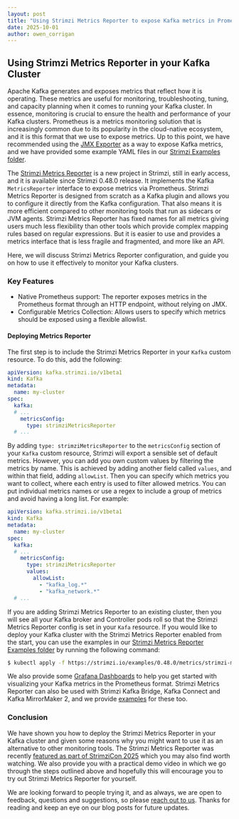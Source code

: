 ```yaml
---
layout: post
title: "Using Strimzi Metrics Reporter to expose Kafka metrics in Prometheus format"
date: 2025-10-01
author: owen_corrigan
---
```


## Using Strimzi Metrics Reporter in your Kafka Cluster

Apache Kafka generates and exposes metrics that reflect how it is operating.
These metrics are useful for monitoring, troubleshooting, tuning, and capacity planning when it comes to running your Kafka cluster.
In essence, monitoring is crucial to ensure the health and performance of your Kafka clusters.
Prometheus is a metrics monitoring solution that is increasingly common due to its popularity in the cloud-native ecosystem, and it is this format that we use to expose metrics.
Up to this point, we have recommended using the [JMX Exporter](https://github.com/prometheus/jmx_exporter) as a way to expose Kafka metrics, and we have provided some example YAML files in our [Strimzi Examples folder](https://github.com/strimzi/strimzi-kafka-operator/tree/main/packaging/examples/metrics).

The [Strimzi Metrics Reporter](https://github.com/strimzi/metrics-reporter) is a new project in Strimzi, still in early access, and it is available since Strimzi 0.48.0 release.
It implements the Kafka `MetricsReporter` interface to expose metrics via Prometheus.
Strimzi Metrics Reporter is designed from scratch as a Kafka plugin and allows you to configure it directly from the Kafka configuration.
That also means it is more efficient compared to other monitoring tools that run as sidecars or JVM agents.
Strimzi Metrics Reporter has fixed names for all metrics giving users much less flexibility than other tools which provide complex mapping rules based on regular expressions.
But it is easier to use and provides a metrics interface that is less fragile and fragmented, and more like an API.

Here, we will discuss Strimzi Metrics Reporter configuration, and guide you on how to use it effectively to monitor your Kafka clusters.

### Key Features
* Native Prometheus support: The reporter exposes metrics in the Prometheus format through an HTTP endpoint, without relying on JMX.
* Configurable Metrics Collection: Allows users to specify which metrics should be exposed using a flexible allowlist.

#### Deploying Metrics Reporter
The first step is to include the Strimzi Metrics Reporter in your `Kafka` custom resource.
To do this, add the following:

```yaml
apiVersion: kafka.strimzi.io/v1beta1
kind: Kafka
metadata:
  name: my-cluster
spec:
  kafka:
  # ...
    metricsConfig:
      type: strimziMetricsReporter
  # ...  
```

By adding `type: strimziMetricsReporter` to the `metricsConfig` section of your `Kafka` custom resource, Strimzi will export a sensible set of default metrics.
However, you can add you own custom values by filtering the metrics by name. 
This is achieved by adding another field called `values`, and within that field, adding `allowList`.
Then you can specify which metrics you want to collect, where each entry is used to filter allowed metrics.
You can put individual metrics names or use a regex to include a group of metrics and avoid having a long list.
For example:

```yaml
apiVersion: kafka.strimzi.io/v1beta1
kind: Kafka
metadata:
  name: my-cluster
spec:
  kafka:
  # ...
    metricsConfig:
      type: strimziMetricsReporter
      values:
        allowList:
          - "kafka_log.*"
          - "kafka_network.*"
  # ...  
```

If you are adding Strimzi Metrics Reporter to an existing cluster, then you will see all your Kafka broker and Controller pods roll so that the Strimzi Metrics Reporter config is set in your `Kafa` resource.
If you would like to deploy your Kafka cluster with the Strimzi Metrics Reporter enabled from the start, you can use the examples in our [Strimzi Metrics Reporter Examples folder](https://github.com/strimzi/strimzi-kafka-operator/tree/0.48.0/examples/metrics/strimzi-metrics-reporter) by running the following command:

```bash
$ kubectl apply -f https://strimzi.io/examples/0.48.0/metrics/strimzi-metrics-reporter/kafka-metrics.yaml -n myproject
```

We also provide some [Grafana Dashboards](https://github.com/strimzi/strimzi-kafka-operator/tree/0.48.0/examples/metrics/strimzi-metrics-reporter/grafana-dashboards) to help you get started with visualizing your Kafka metrics in the Prometheus format.
Strimzi Metrics Reporter can also be used with Strimzi Kafka Bridge, Kafka Connect and Kafka MirrorMaker 2, and we provide [examples](https://github.com/strimzi/strimzi-kafka-operator/tree/0.48.0/examples/metrics/strimzi-metrics-reporter) for these too.


### Conclusion
We have shown you how to deploy the Strimzi Metrics Reporter in your Kafka cluster and given some reasons why you might want to use it as an alternative to other monitoring tools.
The Strimzi Metrics Reporter was recently [featured as part of StrimziCon 2025](https://www.youtube.com/watch?v=evKGEziQj54) which you may also find worth watching.
We also provide you with a practical demo video in which we go through the steps outlined above and hopefully this will encourage you to try out Strimzi Metrics Reporter for yourself.

We are looking forward to people trying it, and as always, we are open to feedback, questions and suggestions, so please [reach out to us](https://strimzi.io/community/).
Thanks for reading and keep an eye on our blog posts for future updates.


